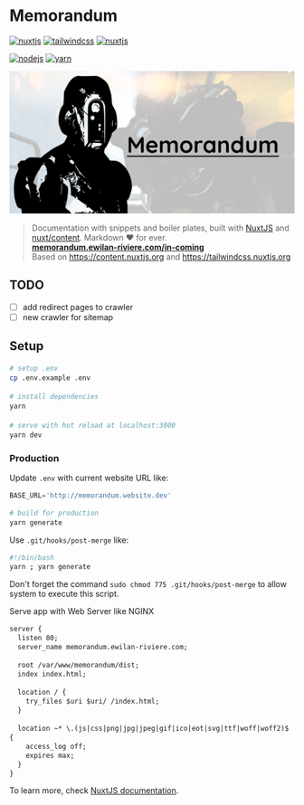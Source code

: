 # Memorandum <!-- omit in toc -->

[![nuxtjs](https://img.shields.io/static/v1?label=NuxtJS&message=v2.15&color=00C58E&style=flat-square&logo=nuxt.js&logoColor=ffffff)](https://nuxtjs.org/)
[![tailwindcss](https://img.shields.io/static/v1?label=Tailwind%20CSS&message=v2.2&color=38B2AC&style=flat-square&logo=tailwind-css&logoColor=ffffff)](https://tailwindcss.com/)
[![nuxtjs](https://img.shields.io/static/v1?label=Designed%20to%20be&message=SSG&color=00C58E&style=flat-square&logo=nuxt.js&logoColor=ffffff)](https://nuxtjs.org/docs/2.x/concepts/static-site-generation)

[![nodejs](https://img.shields.io/static/v1?label=NodeJS&message=v14.16&color=339933&style=flat-square&logo=node.js&logoColor=ffffff)](https://nodejs.org/en)
[![yarn](https://img.shields.io/static/v1?label=Yarn&message=v1.2&color=2C8EBB&style=flat-square&logo=yarn&logoColor=ffffff)](https://classic.yarnpkg.com/lang/en/)

![Memo](static/default.webp)

> Documentation with snippets and boiler plates, built with [NuxtJS](https://nuxtjs.org) and [nuxt/content](https://content.nuxtjs.org). Markdown ❤️ for ever.  
> [**memorandum.ewilan-riviere.com/in-coming**](https://memorandum.ewilan-riviere.com/in-coming)  
> Based on <https://content.nuxtjs.org> and <https://tailwindcss.nuxtjs.org>

## TODO

- [ ] add redirect pages to crawler
- [ ] new crawler for sitemap

## Setup

```bash
# setup .env
cp .env.example .env

# install dependencies
yarn

# serve with hot reload at localhost:3000
yarn dev
```

### Production

Update `.env` with current website URL like:

```js
BASE_URL='http://memorandum.website.dev'
```

```bash
# build for production
yarn generate
```

Use `.git/hooks/post-merge` like:

```bash
#!/bin/bash
yarn ; yarn generate
```

Don't forget the command `sudo chmod 775 .git/hooks/post-merge` to allow system to execute this script.

Serve app with Web Server like NGINX

```nginx
server {
  listen 80;
  server_name memorandum.ewilan-riviere.com;

  root /var/www/memorandum/dist;
  index index.html;

  location / {
    try_files $uri $uri/ /index.html;
  }

  location ~* \.(js|css|png|jpg|jpeg|gif|ico|eot|svg|ttf|woff|woff2)$ {
    access_log off;
    expires max;
  }
}
```

To learn more, check [NuxtJS documentation](https://nuxtjs.org).

